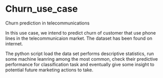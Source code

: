 # Churn_use_case
Churn prediction in telecommunications

In this use case, we intend to predict churn of customer that use phone lines in the telecommunicaion market. The dataset has been found on internet.


The python script load the data set performs descriptive statistics, run some machine leanring among the most common, check their predictive performance for classification task and eventually give some insight to potential future marketing actions to take.
